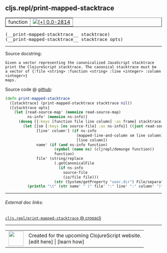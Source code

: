 ## cljs.repl/print-mapped-stacktrace



 <table border="1">
<tr>
<td>function</td>
<td><a href="https://github.com/cljsinfo/cljs-api-docs/tree/0.0-2814"><img valign="middle" alt="[+] 0.0-2814" title="Added in 0.0-2814" src="https://img.shields.io/badge/+-0.0--2814-lightgrey.svg"></a> </td>
</tr>
</table>


 <samp>
(__print-mapped-stacktrace__ stacktrace)<br>
</samp>
 <samp>
(__print-mapped-stacktrace__ stacktrace opts)<br>
</samp>

---





Source docstring:

```
Given a vector representing the canonicalized JavaScript stacktrace
print the ClojureScript stacktrace. The canonical stacktrace must be
a vector of {:file <string> :function <string> :line <integer> :column <integer>}
maps.
```


Source code @ [github](https://github.com/clojure/clojurescript/blob/r2814/src/clj/cljs/repl.clj#L197-L220):

```clj
(defn print-mapped-stacktrace
  ([stacktrace] (print-mapped-stacktrace stacktrace nil))
  ([stacktrace opts]
    (let [read-source-map' (memoize read-source-map)
          ns-info' (memoize ns-info)]
      (doseq [{:keys [function file line column] :as frame} stacktrace]
        (let [[sm {:keys [ns source-file] :as ns-info}] ((juxt read-source-map' ns-info') file)
              [line' column'] (if ns-info
                                (mapped-line-and-column sm line column)
                                [line column])
              name' (if (and ns-info function)
                      (symbol (name ns) (cljrepl/demunge function))
                      function)
              file' (string/replace
                      (.getCanonicalFile
                        (if ns-info
                          source-file
                          (io/file file)))
                      (str (System/getProperty "user.dir") File/separator) "")]
          (println "\t" (str name' " (" file' ":" line' ":" column' ")")))))))
```

<!--
Repo - tag - source tree - lines:

 <pre>
clojurescript @ r2814
└── src
    └── clj
        └── cljs
            └── <ins>[repl.clj:197-220](https://github.com/clojure/clojurescript/blob/r2814/src/clj/cljs/repl.clj#L197-L220)</ins>
</pre>

-->

---



###### External doc links:

[`cljs.repl/print-mapped-stacktrace` @ crossclj](http://crossclj.info/fun/cljs.repl/print-mapped-stacktrace.html)<br>

---

 <table>
<tr><td>
<img valign="middle" align="right" width="48px" src="http://i.imgur.com/Hi20huC.png">
</td><td>
Created for the upcoming ClojureScript website.<br>
[edit here] | [learn how]
</td></tr></table>

[edit here]:https://github.com/cljsinfo/cljs-api-docs/blob/master/cljsdoc/cljs.repl/print-mapped-stacktrace.cljsdoc
[learn how]:https://github.com/cljsinfo/cljs-api-docs/wiki/cljsdoc-files

<!--

This information was too distracting to show to readers, but I'll leave it
commented here since it is helpful to:

- pretty-print the data used to generate this document
- and show how to retrieve that data



The API data for this symbol:

```clj
{:ns "cljs.repl",
 :name "print-mapped-stacktrace",
 :signature ["[stacktrace]" "[stacktrace opts]"],
 :history [["+" "0.0-2814"]],
 :type "function",
 :full-name-encode "cljs.repl/print-mapped-stacktrace",
 :source {:code "(defn print-mapped-stacktrace\n  ([stacktrace] (print-mapped-stacktrace stacktrace nil))\n  ([stacktrace opts]\n    (let [read-source-map' (memoize read-source-map)\n          ns-info' (memoize ns-info)]\n      (doseq [{:keys [function file line column] :as frame} stacktrace]\n        (let [[sm {:keys [ns source-file] :as ns-info}] ((juxt read-source-map' ns-info') file)\n              [line' column'] (if ns-info\n                                (mapped-line-and-column sm line column)\n                                [line column])\n              name' (if (and ns-info function)\n                      (symbol (name ns) (cljrepl/demunge function))\n                      function)\n              file' (string/replace\n                      (.getCanonicalFile\n                        (if ns-info\n                          source-file\n                          (io/file file)))\n                      (str (System/getProperty \"user.dir\") File/separator) \"\")]\n          (println \"\\t\" (str name' \" (\" file' \":\" line' \":\" column' \")\")))))))",
          :title "Source code",
          :repo "clojurescript",
          :tag "r2814",
          :filename "src/clj/cljs/repl.clj",
          :lines [197 220]},
 :full-name "cljs.repl/print-mapped-stacktrace",
 :docstring "Given a vector representing the canonicalized JavaScript stacktrace\nprint the ClojureScript stacktrace. The canonical stacktrace must be\na vector of {:file <string> :function <string> :line <integer> :column <integer>}\nmaps."}

```

Retrieve the API data for this symbol:

```clj
;; from Clojure REPL
(require '[clojure.edn :as edn])
(-> (slurp "https://raw.githubusercontent.com/cljsinfo/cljs-api-docs/catalog/cljs-api.edn")
    (edn/read-string)
    (get-in [:symbols "cljs.repl/print-mapped-stacktrace"]))
```

-->
